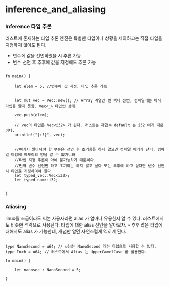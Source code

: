 # inference_and_aliasing

### Inference 타입 추론

러스트에 존재하는 타입 추론 엔진은 특별한 타입이나 상황을 제외하고는 직접 타입을 지정하지 않아도 된다.

* 변수에 값을 선언하였을 시 추론 가능
* 변수 선언 후 추후에 값을 지정해도 추론 가능


```rust,editable

fn main() {
	
	let elem = 5; //변수에 값 지정, 타입 추론 가능
	

	let mut vec = Vec::new(); // Array 계열인 빈 벡터 선언, 컴파일러는 아직 타입을 알지 못함. Vec<_> 타입인 상태

	vec.push(elem);
	
	// vec의 타입은 Vec<i32> 가 된다. 러스트는 자연수 default 는 i32 이기 때문이다.
	println!("{:?}", vec);
	

	//여기서 알아둬야 할 부분은 선언 후 초기화를 하지 않으면 컴파일 에러가 난다. 컴파일 타임에 메모리의 양을 알 수 없거니와
	//타입 지정 추론이 아예 불가능하기 떄문이다. 
	//만약 변수 선언만 하고 초기화는 하지 않고 싶다 또는 추후에 하고 싶다면 변수 선언 시 타입을 지정하여야 한다. 
	let typed_vec::Vec<i32>;  
	let typed_num::i32; 

	
}

```


### Aliasing 

linux를 조금이라도 써본 사용자라면 alias 가 얼마나 유용한지 알 수 있다. 러스트에서도 비슷한 맥락으로 사용된다. 
타입에 대한 alias 선언을 알아보자. - 추후 많은 타입에 대해서도 alias 가 가능한데, 개념만 알면 자연스럽게 익히게 된다.

```rust,editable

type NanoSecond = u64; // u64는 NanoSecond 라는 타입으로 사용할 수 있다.
type Inch = u64; // 러스트에서 Alias 는 UpperCamelCase 를 활용한다.

fn main() {
	
	let nanosec : NanoSecond = 5;

}

```
